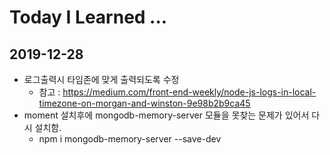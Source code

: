 # Today I Learned ...

## 2019-12-28 
* 로그출력시 타임존에 맞게 출력되도록 수정
    * 참고 : https://medium.com/front-end-weekly/node-js-logs-in-local-timezone-on-morgan-and-winston-9e98b2b9ca45
* moment 설치후에 mongodb-memory-server 모듈을 못찾는 문제가 있어서 다시 설치함.
    * npm i mongodb-memory-server --save-dev
